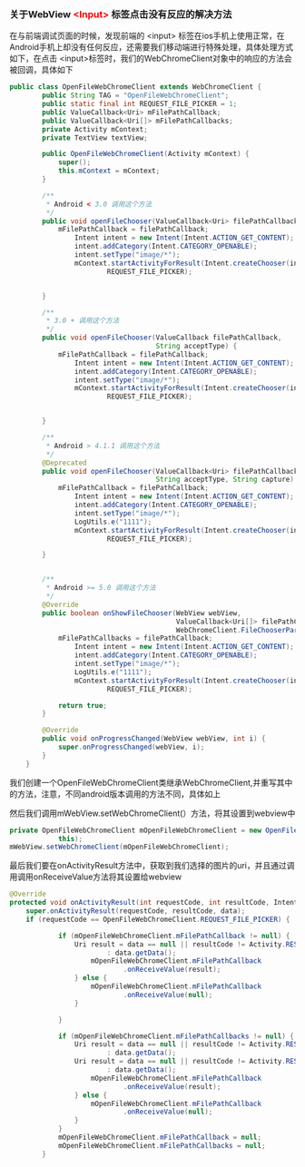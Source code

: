 <!--
title:WebView<Input>标签不起作用的问题
subtitle:WebView<Input>标签不起作用的问题
createDate:2022-11-16
updateDate:2022-11-16
tags:Android,WebView,问题记录
imagePath:img/WebView<Input>标签不起作用的问题
-->


### 关于WebView  <font color=#ff0000>&lt;Input&gt;</font>  标签点击没有反应的解决方法

在与前端调试页面的时候，发现前端的  &lt;input&gt; 标签在ios手机上使用正常，在Android手机上却没有任何反应，还需要我们移动端进行特殊处理，具体处理方式如下，在点击 &lt;input&gt;标签时，我们的WebChromeClient对象中的响应的方法会被回调，具体如下

```java
public class OpenFileWebChromeClient extends WebChromeClient {
		public String TAG = "OpenFileWebChromeClient";
		public static final int REQUEST_FILE_PICKER = 1;
		public ValueCallback<Uri> mFilePathCallback;
		public ValueCallback<Uri[]> mFilePathCallbacks;
		private Activity mContext;
		private TextView textView;

		public OpenFileWebChromeClient(Activity mContext) {
			super();
			this.mContext = mContext;
		}

		/**
		 * Android < 3.0 调用这个方法
		 */
		public void openFileChooser(ValueCallback<Uri> filePathCallback) {
			mFilePathCallback = filePathCallback;
				Intent intent = new Intent(Intent.ACTION_GET_CONTENT);
				intent.addCategory(Intent.CATEGORY_OPENABLE);
				intent.setType("image/*");
				mContext.startActivityForResult(Intent.createChooser(intent, "File Chooser"),
						REQUEST_FILE_PICKER);


		}

		/**
		 * 3.0 + 调用这个方法
		 */
		public void openFileChooser(ValueCallback filePathCallback,
									String acceptType) {
			mFilePathCallback = filePathCallback;
				Intent intent = new Intent(Intent.ACTION_GET_CONTENT);
				intent.addCategory(Intent.CATEGORY_OPENABLE);
				intent.setType("image/*");
				mContext.startActivityForResult(Intent.createChooser(intent, "File Chooser"),
						REQUEST_FILE_PICKER);


		}

		/**
		 * Android > 4.1.1 调用这个方法
		 */
		@Deprecated
		public void openFileChooser(ValueCallback<Uri> filePathCallback,
									String acceptType, String capture) {
			mFilePathCallback = filePathCallback;
				Intent intent = new Intent(Intent.ACTION_GET_CONTENT);
				intent.addCategory(Intent.CATEGORY_OPENABLE);
				intent.setType("image/*");
				LogUtils.e("1111");
				mContext.startActivityForResult(Intent.createChooser(intent, "File Chooser"),
						REQUEST_FILE_PICKER);

		}


		/**
		 * Android >= 5.0 调用这个方法
		 */
		@Override
		public boolean onShowFileChooser(WebView webView,
										 ValueCallback<Uri[]> filePathCallback,
										 WebChromeClient.FileChooserParams fileChooserParams) {
			mFilePathCallbacks = filePathCallback;
				Intent intent = new Intent(Intent.ACTION_GET_CONTENT);
				intent.addCategory(Intent.CATEGORY_OPENABLE);
				intent.setType("image/*");
				LogUtils.e("1111");
				mContext.startActivityForResult(Intent.createChooser(intent, "File Chooser"),
						REQUEST_FILE_PICKER);

			return true;
		}

		@Override
		public void onProgressChanged(WebView webView, int i) {
			super.onProgressChanged(webView, i);
		}
	}
```

我们创建一个OpenFileWebChromeClient类继承WebChromeClient,并重写其中的方法，注意，不同android版本调用的方法不同，具体如上

然后我们调用mWebView.setWebChromeClient(）方法，将其设置到webview中

```java
private OpenFileWebChromeClient mOpenFileWebChromeClient = new OpenFileWebChromeClient(
			this);
mWebView.setWebChromeClient(mOpenFileWebChromeClient);
```


最后我们要在onActivityResult方法中，获取到我们选择的图片的uri，并且通过调用调用onReceiveValue方法将其设置给webview

```java
@Override
protected void onActivityResult(int requestCode, int resultCode, Intent data) {
	super.onActivityResult(requestCode, resultCode, data);
	if (requestCode == OpenFileWebChromeClient.REQUEST_FILE_PICKER) {

			if (mOpenFileWebChromeClient.mFilePathCallback != null) {
				Uri result = data == null || resultCode != Activity.RESULT_OK ? null
						: data.getData();
					mOpenFileWebChromeClient.mFilePathCallback
							.onReceiveValue(result);
				} else {
					mOpenFileWebChromeClient.mFilePathCallback
							.onReceiveValue(null);
				}

			}

			if (mOpenFileWebChromeClient.mFilePathCallbacks != null) {
				Uri result = data == null || resultCode != Activity.RESULT_OK ? null
						: data.getData();
				Uri result = data == null || resultCode != Activity.RESULT_OK ? null
						: data.getData();
					mOpenFileWebChromeClient.mFilePathCallback
							.onReceiveValue(result);
				} else {
					mOpenFileWebChromeClient.mFilePathCallback
							.onReceiveValue(null);
				}
			}
			mOpenFileWebChromeClient.mFilePathCallback = null;
			mOpenFileWebChromeClient.mFilePathCallbacks = null;
		}
```